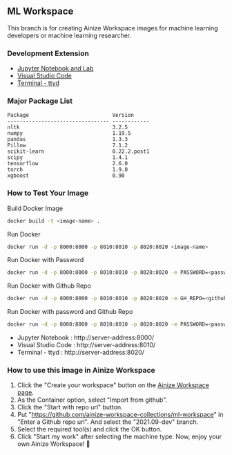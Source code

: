 ## ML Workspace
This branch is for creating Ainize Workspace images for machine learning developers or machine learning researcher.

### Development Extension
- [Jupyter Notebook and Lab](https://jupyter.org/)
- [Visual Studio Code](https://github.com/cdr/code-server)
- [Terminal - ttyd](https://github.com/tsl0922/ttyd)

### Major Package List
```
Package                           Version
--------------------------------- ------------
nltk                              3.2.5
numpy                             1.19.5
pandas                            1.3.3
Pillow                            7.1.2
scikit-learn                      0.22.2.post1
scipy                             1.4.1
tensorflow                        2.6.0
torch                             1.9.0
xgboost                           0.90
```

### How to Test Your Image
Build Docker Image
```bash
docker build -t <image-name> .
```
Run Docker
```bash
docker run -d -p 8000:8000 -p 8010:8010 -p 8020:8020 <image-name>
```
Run Docker with Password
```bash
docker run -d -p 8000:8000 -p 8010:8010 -p 8020:8020 -e PASSWORD=<password> <image-name>
```
Run Docker with Github Repo
```bash
docker run -d -p 8000:8000 -p 8010:8010 -p 8020:8020 -e GH_REPO=<github-repo> <image-name>
```
Run Docker with password and Github Repo
```bash
docker run -d -p 8000:8000 -p 8010:8010 -p 8020:8020 -e PASSWORD=<password> -e GH_REPO=<github-repo> <image-name>
```

* Jupyter Notebook : http://server-address:8000/
* Visual Studio Code : http://server-address:8010/
* Terminal - ttyd : http://server-address:8020/

### How to use this image in Ainize Workspace
1. Click the "Create your workspace" button on the [Ainize Workspace page](https://ainize.ai/workspace).
2. As the Container option, select "Import from github".
3. Click the "Start with repo url" button.
4. Put "https://github.com/ainize-workspace-collections/ml-workspace" in "Enter a Github repo url". And select the "2021.09-dev" branch.
5. Select the required tool(s) and click the OK button.
6. Click "Start my work" after selecting the machine type.
Now, enjoy your own Ainize Workspace! 🎉